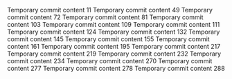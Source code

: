 Temporary commit content 11
Temporary commit content 49
Temporary commit content 72
Temporary commit content 81
Temporary commit content 103
Temporary commit content 109
Temporary commit content 111
Temporary commit content 124
Temporary commit content 132
Temporary commit content 145
Temporary commit content 155
Temporary commit content 161
Temporary commit content 195
Temporary commit content 217
Temporary commit content 219
Temporary commit content 232
Temporary commit content 234
Temporary commit content 270
Temporary commit content 277
Temporary commit content 278
Temporary commit content 288
